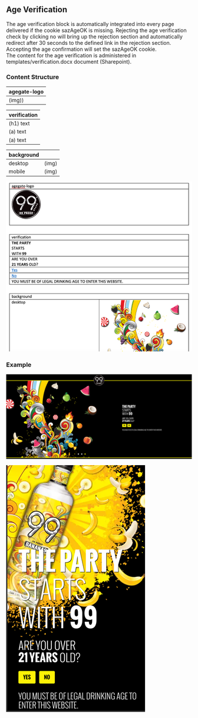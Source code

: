 ## Age Verification
The age verification block is automatically integrated into every page delivered
if the cookie sazAgeOK is missing. Rejecting the age verification check by clicking no will
bring up the rejection section and automatically redirect after 30 seconds to the defined
link in the rejection section. Accepting the age confirmation will set the sazAgeOK cookie.<br>
The content for the age verification is administered in templates/verification.docx document (Sharepoint).

### Content Structure

| agegate-logo |
|--------------|
| (img))       |

| verification |
|--------------|
| (h1) text    |
| (a)  text    |
| (a)  text    |

| background |       |
|------------|-------|
| desktop    | (img) |      
| mobile     | (img) |


![author-rejection.png](../assets/agegate-author.png)

### Example

![verification.png](../assets/agegate-desktop.png)

![rejection.png](../assets/agegate-mobile.png)
